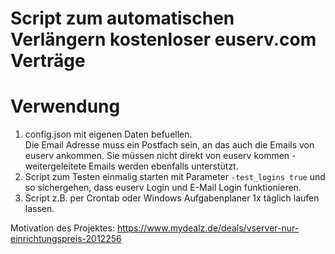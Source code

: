 # Script zum automatischen Verlängern kostenloser euserv.com Verträge

# Verwendung
1. config.json mit eigenen Daten befuellen.  
Die Email Adresse muss ein Postfach sein, an das auch die Emails von euserv ankommen.
Sie müssen nicht direkt von euserv kommen - weitergeleitete Emails werden ebenfalls unterstützt.
2. Script zum Testen einmalig starten mit Parameter `-test_logins true` und so sichergehen, dass euserv Login und E-Mail Login funktionieren.
3. Script z.B. per Crontab oder Windows Aufgabenplaner 1x täglich laufen lassen.

Motivation des Projektes:
https://www.mydealz.de/deals/vserver-nur-einrichtungspreis-2012256